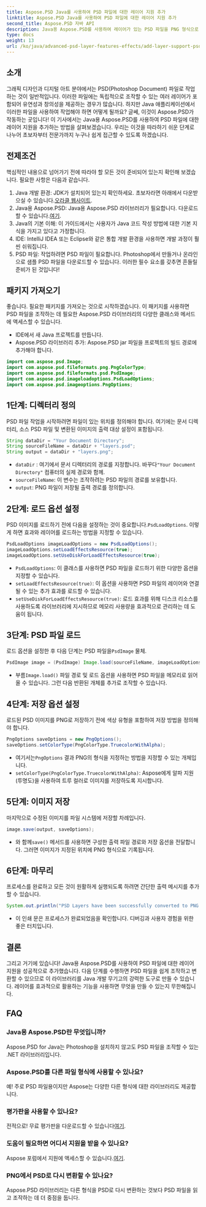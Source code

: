 ```yaml
---
title: Aspose.PSD Java를 사용하여 PSD 파일에 대한 레이어 지원 추가
linktitle: Aspose.PSD Java를 사용하여 PSD 파일에 대한 레이어 지원 추가
second_title: Aspose.PSD 자바 API
description: Java용 Aspose.PSD를 사용하여 레이어가 있는 PSD 파일을 PNG 형식으로 쉽게 관리하고 변환하세요! 그래픽 조작이 필요한 개발자에게 적합합니다.
type: docs
weight: 13
url: /ko/java/advanced-psd-layer-features-effects/add-layer-support-psd-files/
---
```

## 소개
그래픽 디자인과 디지털 아트 분야에서는 PSD(Photoshop Document) 파일로 작업하는 것이 일반적입니다. 이러한 파일에는 독립적으로 조작할 수 있는 여러 레이어가 포함되어 유연성과 창의성을 제공하는 경우가 많습니다. 하지만 Java 애플리케이션에서 이러한 파일을 사용하여 작업해야 하면 어떻게 될까요? 글쎄, 이것이 Aspose.PSD가 작동하는 곳입니다! 이 기사에서는 Java용 Aspose.PSD를 사용하여 PSD 파일에 대한 레이어 지원을 추가하는 방법을 살펴보겠습니다. 우리는 이것을 따라하기 쉬운 단계로 나누어 초보자부터 전문가까지 누구나 쉽게 접근할 수 있도록 하겠습니다.
## 전제조건
핵심적인 내용으로 넘어가기 전에 따라야 할 모든 것이 준비되어 있는지 확인해 보겠습니다. 필요한 사항은 다음과 같습니다.
1.  Java 개발 환경: JDK가 설치되어 있는지 확인하세요. 초보자라면 아래에서 다운받으실 수 있습니다.[오라클 웹사이트](https://www.oracle.com/java/technologies/javase-jdk11-downloads.html).
2.  Java용 Aspose.PSD: Java용 Aspose.PSD 라이브러리가 필요합니다. 다운로드할 수 있습니다.[여기](https://releases.aspose.com/psd/java/).
3. Java의 기본 이해: 이 가이드에서는 사용자가 Java 코드 작성 방법에 대한 기본 지식을 가지고 있다고 가정합니다.
4. IDE: IntelliJ IDEA 또는 Eclipse와 같은 통합 개발 환경을 사용하면 개발 과정이 훨씬 쉬워집니다.
5. PSD 파일: 작업하려면 PSD 파일이 필요합니다. Photoshop에서 만들거나 온라인으로 샘플 PSD 파일을 다운로드할 수 있습니다.
이러한 필수 요소를 갖추면 흔들릴 준비가 된 것입니다!
## 패키지 가져오기
좋습니다. 필요한 패키지를 가져오는 것으로 시작하겠습니다. 이 패키지를 사용하면 PSD 파일을 조작하는 데 필요한 Aspose.PSD 라이브러리의 다양한 클래스와 메서드에 액세스할 수 있습니다.

- IDE에서 새 Java 프로젝트를 만듭니다.
- Aspose.PSD 라이브러리 추가: Aspose.PSD jar 파일을 프로젝트의 빌드 경로에 추가해야 합니다.
```java
import com.aspose.psd.Image;
import com.aspose.psd.fileformats.png.PngColorType;
import com.aspose.psd.fileformats.psd.PsdImage;
import com.aspose.psd.imageloadoptions.PsdLoadOptions;
import com.aspose.psd.imageoptions.PngOptions;
```
## 1단계: 디렉터리 정의
PSD 파일 작업을 시작하려면 파일이 있는 위치를 정의해야 합니다. 여기에는 문서 디렉터리, 소스 PSD 파일 및 변환된 이미지의 출력 대상 설정이 포함됩니다.

```java
String dataDir = "Your Document Directory";
String sourceFileName = dataDir + "layers.psd";
String output = dataDir + "layers.png";
```

- `dataDir` : 여기에서 문서 디렉터리의 경로를 지정합니다. 바꾸다`"Your Document Directory"` 컴퓨터의 실제 경로와 함께.
- `sourceFileName`: 이 변수는 조작하려는 PSD 파일의 경로를 보유합니다.
- `output`: PNG 파일이 저장될 출력 경로를 정의합니다.
## 2단계: 로드 옵션 설정
 PSD 이미지를 로드하기 전에 다음을 설정하는 것이 중요합니다.`PsdLoadOptions`. 이렇게 하면 효과와 레이어를 로드하는 방법을 지정할 수 있습니다.

```java
PsdLoadOptions imageLoadOptions = new PsdLoadOptions();
imageLoadOptions.setLoadEffectsResource(true);
imageLoadOptions.setUseDiskForLoadEffectsResource(true);
```

- `PsdLoadOptions`: 이 클래스를 사용하면 PSD 파일을 로드하기 위한 다양한 옵션을 지정할 수 있습니다.
- `setLoadEffectsResource(true)`: 이 옵션을 사용하면 PSD 파일의 레이어와 연결될 수 있는 추가 효과를 로드할 수 있습니다.
- `setUseDiskForLoadEffectsResource(true)`: 로드 효과를 위해 디스크 리소스를 사용하도록 라이브러리에 지시하므로 메모리 사용량을 효과적으로 관리하는 데 도움이 됩니다.
## 3단계: PSD 파일 로드
 로드 옵션을 설정한 후 다음 단계는 PSD 파일을`PsdImage` 물체.

```java
PsdImage image = (PsdImage) Image.load(sourceFileName, imageLoadOptions);
```

-  부름`Image.load()` 파일 경로 및 로드 옵션을 사용하면 PSD 파일을 메모리로 읽어올 수 있습니다. 그런 다음 반환된 개체를 추가로 조작할 수 있습니다.
## 4단계: 저장 옵션 설정
로드된 PSD 이미지를 PNG로 저장하기 전에 색상 유형을 포함하여 저장 방법을 정의해야 합니다.

```java
PngOptions saveOptions = new PngOptions();
saveOptions.setColorType(PngColorType.TruecolorWithAlpha);
```

-  여기서는`PngOptions` 결과 PNG의 형식을 지정하는 방법을 지정할 수 있는 개체입니다.
- `setColorType(PngColorType.TruecolorWithAlpha)`: Aspose에게 알파 지원(투명도)을 사용하여 트루 컬러로 이미지를 저장하도록 지시합니다.
## 5단계: 이미지 저장
마지막으로 수정된 이미지를 파일 시스템에 저장할 차례입니다.

```java
image.save(output, saveOptions);
```

-  와 함께`save()` 메서드를 사용하면 구성한 출력 파일 경로와 저장 옵션을 전달합니다. 그러면 이미지가 지정된 위치에 PNG 형식으로 기록됩니다.
## 6단계: 마무리
프로세스를 완료하고 모든 것이 원활하게 실행되도록 하려면 간단한 출력 메시지를 추가할 수 있습니다.

```java
System.out.println("PSD Layers have been successfully converted to PNG!");
```

- 이 인쇄 문은 프로세스가 완료되었음을 확인합니다. 디버깅과 사용자 경험을 위한 좋은 터치입니다.
## 결론
그리고 거기에 있습니다! Java용 Aspose.PSD를 사용하여 PSD 파일에 대한 레이어 지원을 성공적으로 추가했습니다. 다음 단계를 수행하면 PSD 파일을 쉽게 조작하고 변환할 수 있으므로 이 라이브러리를 Java 개발 무기고의 강력한 도구로 만들 수 있습니다.
레이어를 효과적으로 활용하는 기능을 사용하면 무엇을 만들 수 있는지 무한해집니다.
## FAQ
### Java용 Aspose.PSD란 무엇입니까?
Aspose.PSD for Java는 Photoshop을 설치하지 않고도 PSD 파일을 조작할 수 있는 .NET 라이브러리입니다.
### Aspose.PSD를 다른 파일 형식에 사용할 수 있나요?
예! 주로 PSD 파일용이지만 Aspose는 다양한 다른 형식에 대한 라이브러리도 제공합니다.
### 평가판을 사용할 수 있나요?
 전적으로! 무료 평가판을 다운로드할 수 있습니다[여기](https://releases.aspose.com/).
### 도움이 필요하면 어디서 지원을 받을 수 있나요?
 Aspose 포럼에서 지원에 액세스할 수 있습니다.[여기](https://forum.aspose.com/c/psd/34).
### PNG에서 PSD로 다시 변환할 수 있나요?
Aspose.PSD 라이브러리는 다른 형식을 PSD로 다시 변환하는 것보다 PSD 파일을 읽고 조작하는 데 더 중점을 둡니다.